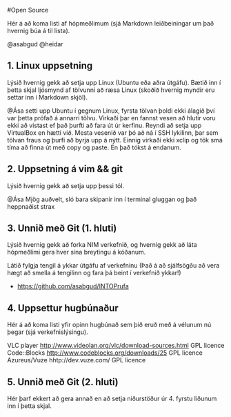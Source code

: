 #Open Source

Hér á að koma listi af hópmeðlimum (sjá Markdown leiðbeiningar um það hvernig búa á til lista).

@asabgud
@heidar

## 1. Linux uppsetning
Lýsið hvernig gekk að setja upp Linux (Ubuntu eða aðra útgáfu). Bætið inn í þetta skjal ljósmynd af tölvunni að ræsa Linux (skoðið hvernig myndir eru settar inn í Markdown skjöl).


@Ása setti upp Ubuntu í gegnum Linux, fyrsta tölvan þoldi ekki álagið því var þetta prófað á annarri tölvu. Virkaði þar en fannst vesen að hlutir voru ekki að vistast ef það þurfti að fara út úr kerfinu. Reyndi að setja upp VirtualBox en hætti við. Mesta vesenið var þó að ná í SSH lykilinn, þar sem tölvan fraus og þurfi að byrja upp á nýtt. Einnig virkaði ekki xclip og tók smá tíma að finna út með copy og paste. En það tókst á endanum. 


## 2. Uppsetning á vim && git

Lýsið hvernig gekk að setja upp þessi tól.

@Ása
Mjög auðvelt, sló bara skipanir inn í terminal gluggan og það heppnaðist strax 


## 3. Unnið með Git (1. hluti)

Lýsið hvernig gekk að forka NIM verkefnið, og hvernig gekk að láta hópmeðlimi gera hver sína breytingu á kóðanum.

Látið fylgja tengil á ykkar útgáfu af verkefninu (Það á að sjálfsögðu að vera hægt að smella á tengilinn og fara þá beint í verkefnið ykkar!)

* https://github.com/asabgud/INTOPrufa

## 4. Uppsettur hugbúnaður

Hér á að koma listi yfir opinn hugbúnað sem þið eruð með á vélunum nú þegar (sjá verkefnislýsingu).

VLC player 	http://www.videolan.org/vlc/download-sources.html 	GPL licence
Code::Blocks 	http://www.codeblocks.org/downloads/25 			GPL licence
Azureus/Vuze	hhtp://dev.vuze.com/					GPL licence

## 5. Unnið með Git (2. hluti)

Hér þarf ekkert að gera annað en að setja niðurstöður úr 4. fyrstu liðunum inn í þetta skjal.
